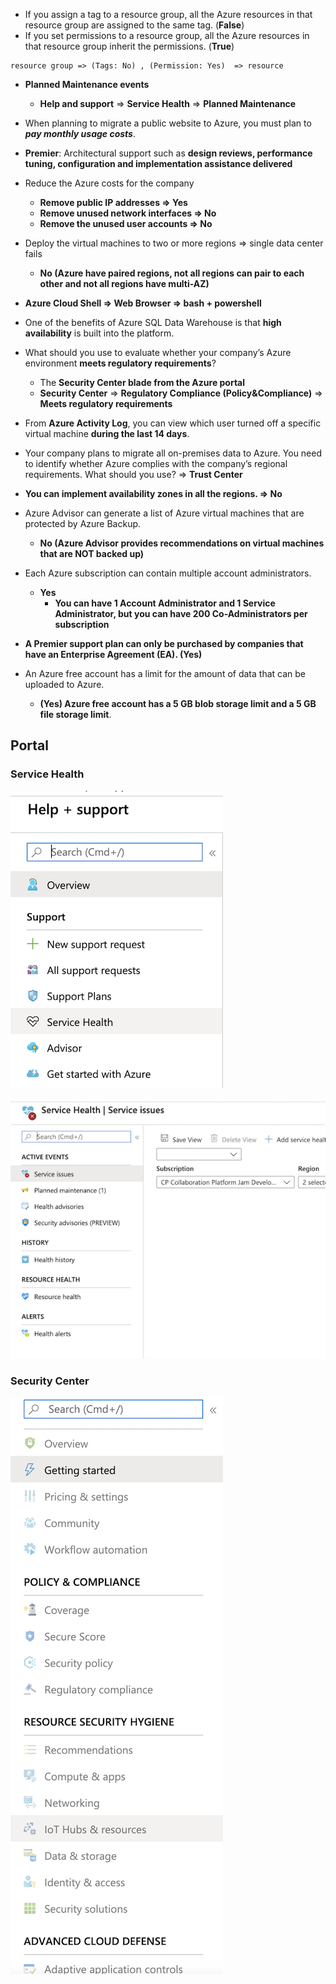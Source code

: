 
* If you assign a tag to a resource group, all the Azure resources in that resource group are assigned to the same tag. (**False**)
* If you set permissions to a resource group, all the Azure resources in that resource group inherit the permissions. (**True**)

```
resource group => (Tags: No) , (Permission: Yes)  => resource 
```

* **Planned Maintenance events**
	* **Help and support**  => **Service Health** => **Planned Maintenance**


* When planning to migrate a public website to Azure, you must plan to **_pay monthly usage costs_**.

* **Premier**: Architectural support such as **design reviews, performance tuning, configuration and implementation assistance delivered**


* Reduce the Azure costs for the company
	* **Remove public IP addresses => Yes**
	* **Remove unused network interfaces => No**
	* **Remove the unused user accounts => No** 


* Deploy the virtual machines to two or more regions => single data center fails
	* **No (Azure have paired regions, not all regions can pair to each other and not all regions have multi-AZ)**


* **Azure Cloud Shell => Web Browser => bash + powershell**

* One of the benefits of Azure SQL Data Warehouse is that **high availability** is built into the platform.

* What should you use to evaluate whether your company’s Azure environment **meets regulatory requirements**?
	* The **Security Center blade from the Azure portal**
	* **Security Center** => **Regulatory Compliance (Policy&Compliance)** => **Meets regulatory requirements**


* From **Azure Activity Log**, you can view which user turned off a specific virtual machine **during the last 14 days**.

* Your company plans to migrate all on-premises data to Azure. You need to identify whether Azure complies with the company’s regional requirements. What should you use? => **Trust Center**

* **You can implement availability zones in all the regions. => No**

* Azure Advisor can generate a list of Azure virtual machines that are protected by Azure Backup.
	* **No (Azure Advisor provides recommendations on virtual machines that are NOT backed up)**

* Each Azure subscription can contain multiple account administrators.
	* **Yes**
		* **You can have 1 Account Administrator and 1 Service Administrator, but you can have 200 Co-Administrators per subscription**

* **A Premier support plan can only be purchased by companies that have an Enterprise Agreement (EA). (Yes)**

* An Azure free account has a limit for the amount of data that can be uploaded to Azure.
	* **(Yes) Azure free account has a 5 GB blob storage limit and a 5 GB file storage limit**.

## Portal

### Service Health

![Alt Image Text](images/8_1.png "Body image")


![Alt Image Text](images/8_2.png "Body image")

### Security Center

![Alt Image Text](images/8_3.png "Body image")



